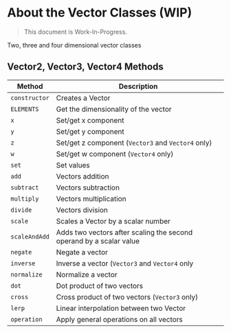 # About the Vector Classes (WIP)

> This document is Work-In-Progress.

Two, three and four dimensional vector classes

## Vector2, Vector3, Vector4 Methods

| **Method** | **Description** |
| --- | --- |
| `constructor` | Creates a Vector |
| `ELEMENTS` | Get the dimensionality of the vector |
| `x` | Set/get x component |
| `y` | Set/get y component |
| `z` | Set/get z component (`Vector3` and `Vector4` only) |
| `w` | Set/get w component (`Vector4` only) |
| `set` | Set values |
| `add` | Vectors addition |
| `subtract` | Vectors subtraction |
| `multiply` | Vectors multiplication |
| `divide` | Vectors division |
| `scale` | Scales a Vector by a scalar number |
| `scaleAndAdd` | Adds two vectors after scaling the second operand by a scalar value |
| `negate` | Negate a vector |
| `inverse` | Inverse a vector (`Vector3` and `Vector4` only |
| `normalize` | Normalize a vector |
| `dot` | Dot product of two vectors |
| `cross` | Cross product of two vectors (`Vector3` only) |
| `lerp` | Linear interpolation between two Vector |
| `operation` | Apply general operations on all vectors |



